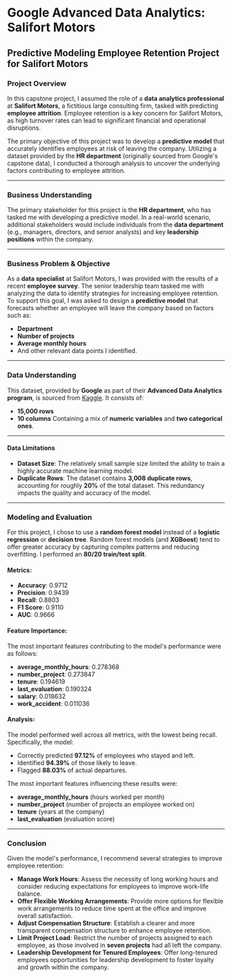 # **Google Advanced Data Analytics: Salifort Motors**
## **Predictive Modeling Employee Retention Project for Salifort Motors**

### **Project Overview**
In this capstone project, I assumed the role of a **data analytics professional** at **Salifort Motors**, a fictitious large consulting firm, tasked with predicting **employee attrition**. Employee retention is a key concern for Salifort Motors, as high turnover rates can lead to significant financial and operational disruptions.

The primary objective of this project was to develop a **predictive model** that accurately identifies employees at risk of leaving the company. Utilizing a dataset provided by the **HR department** (originally sourced from Google's capstone data), I conducted a thorough analysis to uncover the underlying factors contributing to employee attrition.

---

### **Business Understanding**
The primary stakeholder for this project is the **HR department**, who has tasked me with developing a predictive model. In a real-world scenario, additional stakeholders would include individuals from the **data department** (e.g., managers, directors, and senior analysts) and key **leadership positions** within the company.

---

### **Business Problem & Objective**
As a **data specialist** at Salifort Motors, I was provided with the results of a recent **employee survey**. The senior leadership team tasked me with analyzing the data to identify strategies for increasing employee retention. To support this goal, I was asked to design a **predictive model** that forecasts whether an employee will leave the company based on factors such as:
- **Department**
- **Number of projects**
- **Average monthly hours**
- And other relevant data points I identified.

---

### **Data Understanding**
This dataset, provided by **Google** as part of their **Advanced Data Analytics program**, is sourced from [Kaggle](https://tinyurl.com/bdz53xa4). It consists of:
- **15,000 rows**
- **10 columns**
Containing a mix of **numeric variables** and **two categorical ones**.

---

#### **Data Limitations**
- **Dataset Size**: The relatively small sample size limited the ability to train a highly accurate machine learning model.
- **Duplicate Rows**: The dataset contains **3,008 duplicate rows**, accounting for roughly **20%** of the total dataset. This redundancy impacts the quality and accuracy of the model.

---

### **Modeling and Evaluation**
For this project, I chose to use a **random forest model** instead of a **logistic regression** or **decision tree**. Random forest models (and **XGBoost**) tend to offer greater accuracy by capturing complex patterns and reducing overfitting. I performed an **80/20 train/test split**.

#### **Metrics:**
- **Accuracy**: 0.9712
- **Precision**: 0.9439
- **Recall**: 0.8803
- **F1 Score**: 0.9110
- **AUC**: 0.9666

#### **Feature Importance:**
The most important features contributing to the model's performance were as follows:
- **average_monthly_hours**: 0.278368
- **number_project**: 0.273847
- **tenure**: 0.194619
- **last_evaluation**: 0.190324
- **salary**: 0.018632
- **work_accident**: 0.011036

#### **Analysis:**
The model performed well across all metrics, with the lowest being recall. Specifically, the model:
- Correctly predicted **97.12%** of employees who stayed and left.
- Identified **94.39%** of those likely to leave.
- Flagged **88.03%** of actual departures.

The most important features influencing these results were:
- **average_monthly_hours** (hours worked per month)
- **number_project** (number of projects an employee worked on)
- **tenure** (years at the company)
- **last_evaluation** (evaluation score)

---

### **Conclusion**
Given the model's performance, I recommend several strategies to improve employee retention:
- **Manage Work Hours**: Assess the necessity of long working hours and consider reducing expectations for employees to improve work-life balance.
- **Offer Flexible Working Arrangements**: Provide more options for flexible work arrangements to reduce time spent at the office and improve overall satisfaction.
- **Adjust Compensation Structure**: Establish a clearer and more transparent compensation structure to enhance employee retention.
- **Limit Project Load**: Restrict the number of projects assigned to each employee, as those involved in **seven projects** had all left the company.
- **Leadership Development for Tenured Employees**: Offer long-tenured employees opportunities for leadership development to foster loyalty and growth within the company.

